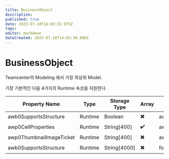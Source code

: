 ```yaml
---
title: BusinessObject
description: 
published: true
date: 2023-07-10T14:03:32.975Z
tags: 
editor: markdown
dateCreated: 2023-07-10T14:03:30.898Z
---
```


# BusinessObject
Teamcenter의 Modeling 에서 가장 최상위 Model.

가장 기본적인 다음 4가지의 Runtime 속성을 지원한다.

| Property Name | Type | Storage Type | Array | Template |
|---|---|---|---|---|
|	awb0SupportsStructure	|	Runtime	|	Boolean	|	:heavy_multiplication_x:	|	activeworkspacebom	|
| awp0CellProperties 		| Runtime	|	String[400] | :heavy_check_mark: | aws2 |
|	awp0ThumbnailImageTicket	|	Runtime	|	String[400]	|	:heavy_multiplication_x:	|	aws2	|
|	awb0SupportsStructure	|	Runtime	|	String[4000]	|	:heavy_multiplication_x:	|	foundation	|